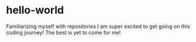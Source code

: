 # hello-world
Familiarizing myself with repositories
I am super excited to get going on this coding journey! The best is yet to come for me!
